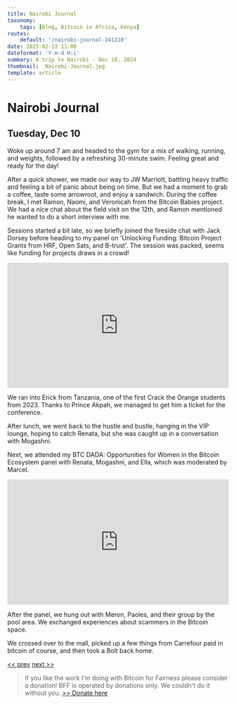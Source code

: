 ```yaml
---
title: Nairobi Journal
taxonomy:
    tags: [Blog, Bitcoin in Africa, Kenya]
routes:
    default: '/nairobi-journal-241210'
date: 2025-02-13 11:00
dateformat: 'Y-m-d H:i'
summary: A trip to Nairobi - Dec 10, 2024
thumbnail: _Nairobi-Journal.jpg
template: article
---
```


# Nairobi Journal

## Tuesday, Dec 10

Woke up around 7 am and headed to the gym for a mix of walking, running, and weights, followed by a refreshing 30-minute swim. Feeling great and ready for the day!

After a quick shower, we made our way to JW Marriott, battling heavy traffic and feeling a bit of panic about being on time. But we had a moment to grab a coffee, taste some arrowroot, and enjoy a sandwich. During the coffee break, I met Ramon, Naomi, and Veronicah from the Bitcoin Babies project. We had a nice chat about the field visit on the 12th, and Ramon mentioned he wanted to do a short interview with me. 

<div id="nostr-embed-note1r60v687dyfgsjrdqahpcrfhx8kpplms2pg2slwdkmsyajv0skglsvack5x"></div><script>  !(function () {    const n=document.createElement('script');n.type='text/javascript';n.async=!0;n.src='https://cdn.jsdelivr.net/gh/nostrband/nostr-embed@0.1.16/dist/nostr-embed.js';    const options = {      showZaps: true,      showCopyAddr: false,      hideNostrich: true,      showFollowing: false,    };    n.onload=function () {      nostrEmbed.init(        'note1r60v687dyfgsjrdqahpcrfhx8kpplms2pg2slwdkmsyajv0skglsvack5x',        '#nostr-embed-note1r60v687dyfgsjrdqahpcrfhx8kpplms2pg2slwdkmsyajv0skglsvack5x',        '',        options      );    };const a=document.getElementsByTagName('script')[0];a.parentNode.insertBefore(n, a);  })();</script>

Sessions started a bit late, so we briefly joined the fireside chat with Jack Dorsey before heading to my panel on 'Unlocking Funding: Bitcoin Project Grants from HRF, Open Sats, and B-trust'. The session was packed, seems like funding for projects draws in a crowd!

<div style="padding:56.25% 0 0 0;position:relative;"><iframe src="https://player.vimeo.com/video/1038069377?badge=0&amp;autopause=0&amp;player_id=0&amp;app_id=58479" frameborder="0" allow="autoplay; fullscreen; picture-in-picture; clipboard-write; encrypted-media" style="position:absolute;top:0;left:0;width:100%;height:100%;" title="241210-17"></iframe></div>

We ran into Erick from Tanzania, one of the first Crack the Orange students from 2023. Thanks to Prince Akpah, we managed to get him a ticket for the conference.

After lunch, we went back to the hustle and bustle, hanging in the VIP lounge, hoping to catch Renata, but she was caught up in a conversation with Mogashni. 

Next, we attended my BTC DADA: Opportunities for Women in the Bitcoin Ecosystem panel with Renata, Mogashni, and Ella, which was moderated by Marcel.

<div style="padding:56.25% 0 0 0;position:relative;"><iframe src="https://player.vimeo.com/video/1038069185?badge=0&amp;autopause=0&amp;player_id=0&amp;app_id=58479" frameborder="0" allow="autoplay; fullscreen; picture-in-picture; clipboard-write; encrypted-media" style="position:absolute;top:0;left:0;width:100%;height:100%;" title="241210-1"></iframe></div>

After the panel, we hung out with Meron, Paoles, and their group by the pool area. We exchanged experiences about scammers in the Bitcoin space.

We crossed over to the mall, picked up a few things from Carrefour paid in bitcoin of course, and then took a Bolt back home.

[<< prev](/nairobi-journal-241209) [next >>](/nairobi-journal-241211)

> If you like the work I'm doing with Bitcoin for Fairness please consider a donation! BFF is operated by donations only. We couldn't do it without you. [>> Donate here](https://bffbtc.org/donate/)
